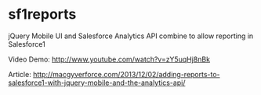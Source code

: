 sf1reports
==========

jQuery Mobile UI and Salesforce Analytics API combine to allow reporting in Salesforce1


Video Demo: http://www.youtube.com/watch?v=zY5uqHj8nBk

Article: http://macgyverforce.com/2013/12/02/adding-reports-to-salesforce1-with-jquery-mobile-and-the-analytics-api/

